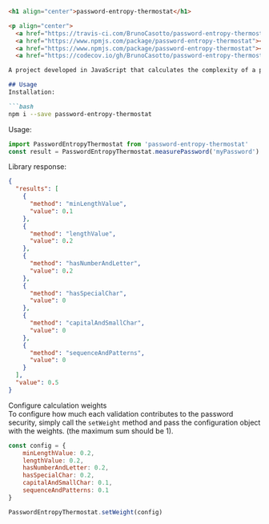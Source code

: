 ```markdown
<h1 align="center">password-entropy-thermostat</h1>

<p align="center">
  <a href="https://travis-ci.com/BrunoCasotto/password-entropy-thermostat"><img src="https://travis-ci.com/BrunoCasotto/password-entropy-thermostat.svg?branch=master" alt="Build Status"></a>
  <a href="https://www.npmjs.com/package/password-entropy-thermostat"><img src="https://img.shields.io/npm/v/password-entropy-thermostat" alt="Version"></a>
  <a href="https://www.npmjs.com/package/password-entropy-thermostat"><img src="https://img.shields.io/npm/l/password-entropy-thermostat.svg" alt="License"></a>
  <a href="https://codecov.io/gh/BrunoCasotto/password-entropy-thermostat"><img src="https://codecov.io/gh/BrunoCasotto/password-entropy-thermostat/branch/master/graph/badge.svg" alt="CodeCov"></a></p>

A project developed in JavaScript that calculates the complexity of a password.

## Usage
Installation:

```bash
npm i --save password-entropy-thermostat
```

Usage:

```javascript
import PasswordEntropyThermostat from 'password-entropy-thermostat'
const result = PasswordEntropyThermostat.measurePassword('myPassword')
```

Library response:

```json
{
  "results": [
    {
      "method": "minLengthValue",
      "value": 0.1
    },
    {
      "method": "lengthValue",
      "value": 0.2
    },
    {
      "method": "hasNumberAndLetter",
      "value": 0.2
    },
    {
      "method": "hasSpecialChar",
      "value": 0
    },
    {
      "method": "capitalAndSmallChar",
      "value": 0
    },
    {
      "method": "sequenceAndPatterns",
      "value": 0
    }
  ],
  "value": 0.5
}
```

Configure calculation weights <br>
To configure how much each validation contributes to the password security, simply call the `setWeight` method and pass the configuration object with the weights. (the maximum sum should be 1).

```javascript
const config = {
    minLengthValue: 0.2,
    lengthValue: 0.2,
    hasNumberAndLetter: 0.2,
    hasSpecialChar: 0.2,
    capitalAndSmallChar: 0.1,
    sequenceAndPatterns: 0.1
}

PasswordEntropyThermostat.setWeight(config)
```
